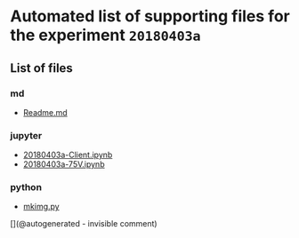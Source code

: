 # Automated list of supporting files for the __experiment `20180403a`__

## List of files

### md

* [Readme.md](/matty/20180403a/Readme.md)


### jupyter

* [20180403a-Client.ipynb](/matty/20180403a/20180403a-Client.ipynb)
* [20180403a-75V.ipynb](/matty/20180403a/20180403a-75V.ipynb)


### python

* [mkimg.py](/matty/20180403a/mkimg.py)


[](@autogenerated - invisible comment)